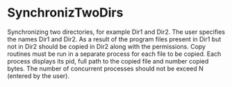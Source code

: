 # SynchronizTwoDirs

Synchronizing two directories, for example Dir1 and Dir2. The user specifies the names Dir1 and Dir2. As a result of the program files present in Dir1 but not in Dir2 should be copied in Dir2 along with the permissions. Copy routines must be run in a separate process for each file to be copied. Each process displays its pid, full path to the copied file and number copied bytes. The number of concurrent processes should not be exceed N (entered by the user).

